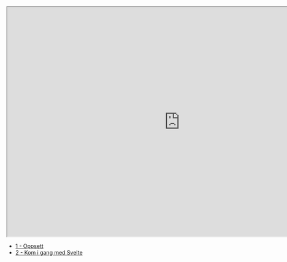 

<iframe width="900" height="600" title="Simple component example" src="https://svelte.dev/repl/197dff4ba08f4d0794c91f6374bee8cb?version=3.29.4" scrolling="no"></iframe>


- [1 - Oppsett](1-oppsett.md)
- [2 - Kom i gang med Svelte](2-kom-i-gang.md)